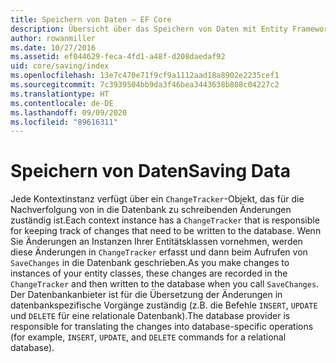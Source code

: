 ```yaml
---
title: Speichern von Daten – EF Core
description: Übersicht über das Speichern von Daten mit Entity Framework Core
author: rowanmiller
ms.date: 10/27/2016
ms.assetid: ef044629-feca-4fd1-a48f-d208daedaf92
uid: core/saving/index
ms.openlocfilehash: 13e7c470e71f9cf9a1112aad18a8902e2235cef1
ms.sourcegitcommit: 7c3939504bb9da3f46bea3443638b808c04227c2
ms.translationtype: HT
ms.contentlocale: de-DE
ms.lasthandoff: 09/09/2020
ms.locfileid: "89616311"
---
```

# <a name="saving-data"></a><span data-ttu-id="387e7-103">Speichern von Daten</span><span class="sxs-lookup"><span data-stu-id="387e7-103">Saving Data</span></span>

<span data-ttu-id="387e7-104">Jede Kontextinstanz verfügt über ein `ChangeTracker`-Objekt, das für die Nachverfolgung von in die Datenbank zu schreibenden Änderungen zuständig ist.</span><span class="sxs-lookup"><span data-stu-id="387e7-104">Each context instance has a `ChangeTracker` that is responsible for keeping track of changes that need to be written to the database.</span></span> <span data-ttu-id="387e7-105">Wenn Sie Änderungen an Instanzen Ihrer Entitätsklassen vornehmen, werden diese Änderungen in `ChangeTracker` erfasst und dann beim Aufrufen von `SaveChanges` in die Datenbank geschrieben.</span><span class="sxs-lookup"><span data-stu-id="387e7-105">As you make changes to instances of your entity classes, these changes are recorded in the `ChangeTracker` and then written to the database when you call `SaveChanges`.</span></span> <span data-ttu-id="387e7-106">Der Datenbankanbieter ist für die Übersetzung der Änderungen in datenbankspezifische Vorgänge zuständig (z.B. die Befehle `INSERT`, `UPDATE` und `DELETE` für eine relationale Datenbank).</span><span class="sxs-lookup"><span data-stu-id="387e7-106">The database provider is responsible for translating the changes into database-specific operations (for example, `INSERT`, `UPDATE`, and `DELETE` commands for a relational database).</span></span>
